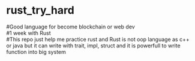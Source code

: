 # rust_try_hard

#Good language for become blockchain or web dev\
#1 week with Rust\
#This repo just help me practice rust and Rust is not oop language as c++ or java but it can write with trait, impl, struct and it is powerfull to write function into big system

